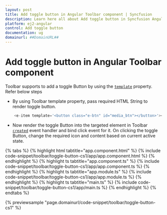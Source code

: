 ```yaml
---
layout: post
title: Add toggle button in Angular Toolbar component | Syncfusion
description: Learn here all about Add toggle button in Syncfusion Angular Toolbar component of Syncfusion Essential JS 2 and more.
platform: ej2-angular
control: Add toggle button 
documentation: ug
domainurl: ##DomainURL##
---
```


# Add toggle button in Angular Toolbar component

Toolbar supports to add a toggle Button by using the [`template`](https://ej2.syncfusion.com/angular/documentation/api/toolbar/item#template) property. Refer below steps

* By using Toolbar template property, pass required HTML String to render toggle button.

```typescript
    <e-item template='<button class="e-btn" id="media_btn"></button>'></e-item>
```

* Now render the toggle Button into the targeted element in Toolbar [`created`](https://ej2.syncfusion.com/angular/documentation/api/toolbar#created) event handler and bind click event for it.  On clicking the toggle Button, change the required icon and content based on current active state.

{% tabs %}
{% highlight html tabtitle="app.component.html" %}
{% include code-snippet/toolbar/toggle-button-cs1/app/app.component.html %}
{% endhighlight %}
{% highlight ts tabtitle="app.component.ts" %}
{% include code-snippet/toolbar/toggle-button-cs1/app/app.component.ts %}
{% endhighlight %}
{% highlight ts tabtitle="app.module.ts" %}
{% include code-snippet/toolbar/toggle-button-cs1/app/app.module.ts %}
{% endhighlight %}
{% highlight ts tabtitle="main.ts" %}
{% include code-snippet/toolbar/toggle-button-cs1/app/main.ts %}
{% endhighlight %}
{% endtabs %}
  
{% previewsample "page.domainurl/code-snippet/toolbar/toggle-button-cs1" %}